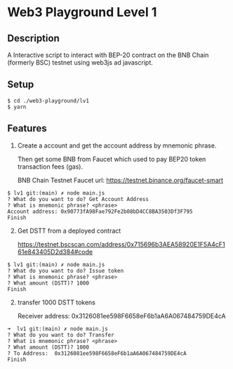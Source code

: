 # Web3 Playground Level 1

## Description
A Interactive script to interact with BEP-20 contract on the BNB Chain (formerly BSC) testnet using web3js ad javascript.



## Setup
```shell
$ cd ./web3-playground/lv1
$ yarn
```
## Features
1. Create a account and get the account address by mnemonic phrase.

    Then get some BNB from Faucet which used to pay BEP20 token transaction fees (gas).

    BNB Chain Testnet Faucet url: https://testnet.binance.org/faucet-smart
```shell
$ lv1 git:(main) ✗ node main.js
? What do you want to do? Get Account Address
? What is mnemonic phrase? <phrase>
Account address: 0x90773fA98Fae792Fe2b08bD4CC8BA3503Df3F795
Finish
```

2. Get DSTT from a deployed contract

    https://testnet.bscscan.com/address/0x715696b3AEA58920E1F5A4cF161e843405D2d384#code
```shell
$ lv1 git:(main) ✗ node main.js
? What do you want to do? Issue token
? What is mnemonic phrase? <phrase>
? What amount (DSTT)? 1000
Finish
```

2. transfer 1000 DSTT tokens

    Receiver address: 0x3126081ee598F6658eF6b1aA6A067484759DE4cA
```shell
➜  lv1 git:(main) ✗ node main.js
? What do you want to do? Transfer
? What is mnemonic phrase? <phrase>
? What amount (DSTT)? 1000
? To Address:  0x3126081ee598F6658eF6b1aA6A067484759DE4cA
Finish
```
